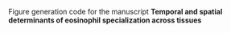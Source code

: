 Figure generation code for the manuscript **Temporal and spatial determinants of eosinophil specialization across tissues**

